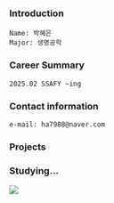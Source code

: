 ### Introduction

```
Name: 박혜은
Major: 생명공학
```

### Career Summary

```
2025.02 SSAFY ~ing
```

### Contact information

```
e-mail: ha7988@naver.com
```

### Projects

### Studying...
<img src="https://img.shields.io/badge/Python-#ffffff?style=flat-square&logo=python&logoColor=White"/>

